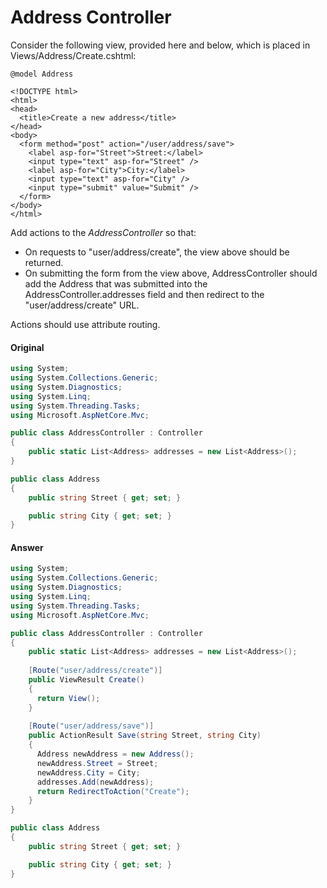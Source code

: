 # Address Controller

Consider the following view, provided here and below, which is placed in Views/Address/Create.cshtml:

```ASP.NET
@model Address

<!DOCTYPE html>
<html>
<head>
  <title>Create a new address</title>
</head>
<body>
  <form method="post" action="/user/address/save">
    <label asp-for="Street">Street:</label>
    <input type="text" asp-for="Street" />
    <label asp-for="City">City:</label>
    <input type="text" asp-for="City" />
    <input type="submit" value="Submit" />
  </form>
</body>
</html>
```
Add actions to the _AddressController_ so that:
* On requests to "user/address/create", the view above should be returned.
* On submitting the form from the view above, AddressController should add the Address that was submitted into the AddressController.addresses field and then redirect to the "user/address/create" URL.

Actions should use attribute routing.

#### Original
```C#
using System;
using System.Collections.Generic;
using System.Diagnostics;
using System.Linq;
using System.Threading.Tasks;
using Microsoft.AspNetCore.Mvc;

public class AddressController : Controller
{
    public static List<Address> addresses = new List<Address>();
}

public class Address
{
	public string Street { get; set; }

	public string City { get; set; }
}
```
#### Answer
```C#
using System;
using System.Collections.Generic;
using System.Diagnostics;
using System.Linq;
using System.Threading.Tasks;
using Microsoft.AspNetCore.Mvc;

public class AddressController : Controller
{
    public static List<Address> addresses = new List<Address>();
    
    [Route("user/address/create")]
    public ViewResult Create() 
    {
      return View();
    }    
    
    [Route("user/address/save")]
    public ActionResult Save(string Street, string City) 
    {
      Address newAddress = new Address();
      newAddress.Street = Street;
      newAddress.City = City;
      addresses.Add(newAddress);
      return RedirectToAction("Create");
    }
}

public class Address
{
	public string Street { get; set; }

	public string City { get; set; }
}
```
